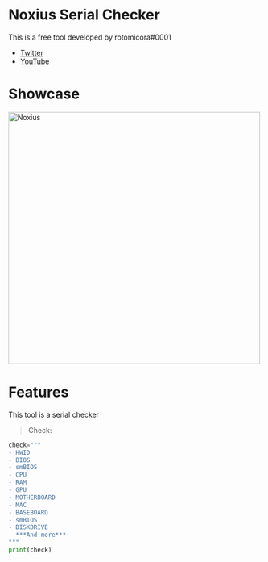 # Noxius Serial Checker
This is a free tool developed by rotomicora#0001

- [Twitter](https://twitter.com/fran_afp_)
- [YouTube](https://www.youtube.com/@fran_afp_)
# Showcase

<img src="https://cdn.discordapp.com/attachments/1030804035407712317/1035841265264238612/unknown.png" width="500px" alt="Noxius" />

# Features
This tool is a serial checker
> Check:
```python
check="""
- HWID
- BIOS
- smBIOS
- CPU
- RAM
- GPU
- MOTHERBOARD
- MAC
- BASEBOARD
- smBIOS
- DISKDRIVE
- ***And more***
"""
print(check)
```




